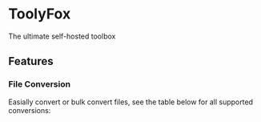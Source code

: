 # ToolyFox

The ultimate self-hosted toolbox

## Features

### File Conversion

Easially convert or bulk convert files, see the table below for all supported conversions:
